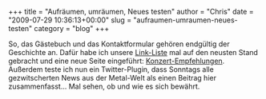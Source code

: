 +++
title = "Aufräumen, umräumen, Neues testen"
author = "Chris"
date = "2009-07-29 10:36:13+00:00"
slug = "aufraumen-umraumen-neues-testen"
category = "blog"
+++

So, das Gästebuch und das Kontaktformular gehören endgültig der Geschichte an. Dafür habe ich unsere <a href="http://necroslaughter.de/links/">Link-Liste</a> mal auf den neusten Stand gebracht und eine neue Seite eingeführt: <a href="http://necroslaughter.de/konzert-empfehlungen/">Konzert-Empfehlungen</a>.
Außerdem teste ich nun ein Twitter-Plugin, dass Sonntags alle gezwitscherten News aus der Metal-Welt als einen Beitrag hier zusammenfasst... Mal sehen, ob und wie es sich bewährt.
